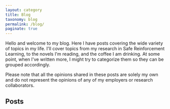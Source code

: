 ```yaml
---
layout: category
title: Blog
taxonomy: blog
permalink: /blog/
paginate: true
---
```

Hello and welcome to my blog. Here I have posts covering the wide variety of topics in my life. I'll cover topics from my research in Safe Reinforcement Learning, to the novels I'm reading, and the coffee I am drinking. At some point, when I've written more, I might try to categorize them so they can be grouped accordingly.

Please note that all the opinions shared in these posts are solely my own and do not represent the opinions of any of my employers or research collaborators. 

## Posts